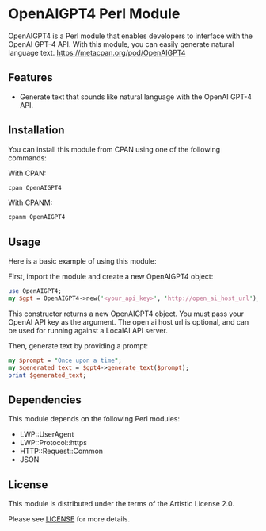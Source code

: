 # OpenAIGPT4 Perl Module

OpenAIGPT4 is a Perl module that enables developers to interface with the OpenAI GPT-4 API. With this module, you can easily generate natural language text.
https://metacpan.org/pod/OpenAIGPT4
## Features

- Generate text that sounds like natural language with the OpenAI GPT-4 API.

## Installation

You can install this module from CPAN using one of the following commands:

With CPAN:

```perl
cpan OpenAIGPT4
```

With CPANM:

```perl
cpanm OpenAIGPT4
```

## Usage

Here is a basic example of using this module:

First, import the module and create a new OpenAIGPT4 object:

```perl
use OpenAIGPT4;
my $gpt = OpenAIGPT4->new('<your_api_key>', 'http://open_ai_host_url');
```

This constructor returns a new OpenAIGPT4 object. You must pass your OpenAI API key as the argument. The open ai host url is optional, and can be used for running against a LocalAI API server.

Then, generate text by providing a prompt:

```perl
my $prompt = "Once upon a time";
my $generated_text = $gpt4->generate_text($prompt);
print $generated_text;
```

## Dependencies

This module depends on the following Perl modules:

- LWP::UserAgent
- LWP::Protocol::https
- HTTP::Request::Common
- JSON

## License

This module is distributed under the terms of the Artistic License 2.0.

Please see [LICENSE](https://opensource.org/licenses/Artistic-2.0) for more details.
